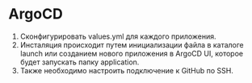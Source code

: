 # ArgoCD

1. Сконфигурировать values.yml для каждого приложения.  
2. Инсталяция происходит путем инициализации файла в каталоге launch или созданием нового приложения в ArgoCD UI, которое будет запускать папку application.
3. Также необходимо настроить подключение к GitHub по SSH.
